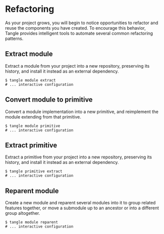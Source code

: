 # Refactoring

As your project grows, you will begin to notice opportunities to refactor and
reuse the components you have created. To encourage this behavior, Tangle
provides intelligent tools to automate several common refactoring patterns.

## Extract module

Extract a module from your project into a new repository, preserving its
history, and install it instead as an external dependency.

    $ tangle module extract
    # ... interactive configuration

## Convert module to primitive

Convert a module implementation into a new primitive, and reimplement the module
extending from that primitive.

    $ tangle module primitive
    # ... interactive configuration

## Extract primitive

Extract a primitive from your project into a new repository, preserving its
history, and install it instead as an external dependency.

    $ tangle primitive extract
    # ... interactive configuration

## Reparent module

Create a new module and reparent several modules into it to group related
features together, or move a submodule up to an ancestor or into a different
group altogether.

    $ tangle module reparent
    # ... interactive configuration
